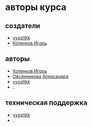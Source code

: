 # авторы курса

## создатели

- [vvssttkk](https://github.com/vvssttkk)
- [Котенков Игорь](https://github.com/stalkermustang)

## авторы

- [Котенков Игорь](https://github.com/stalkermustang)
- [Овсянникова Александра](https://github.com/alexmorphine)
- [vvssttkk](https://github.com/vvssttkk)
- ..

## техническая поддержка

- [vvssttkk](https://github.com/vvssttkk)
- ..
